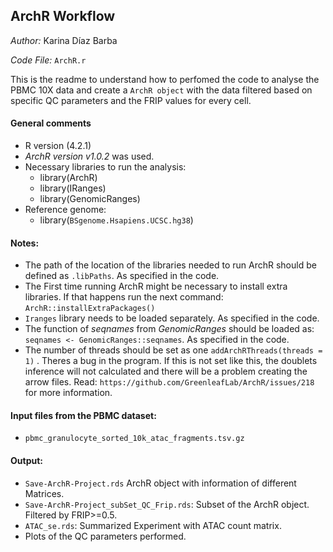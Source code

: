 ## ArchR Workflow
_Author:_ Karina Díaz Barba

_Code File:_ `ArchR.r`

This is the readme to understand how to perfomed the code to analyse the PBMC 10X data and create a `ArchR object` with the data 
filtered based on specific QC parameters and the FRIP values for every cell.

#### General comments
- R version (4.2.1)
- _ArchR version v1.0.2_ was used.
- Necessary libraries to run the analysis:
    - library(ArchR)
    - library(IRanges)
    - library(GenomicRanges)
- Reference genome:
    - library(`BSgenome.Hsapiens.UCSC.hg38`)

#### Notes: 
- The path of the location of the libraries needed to run ArchR should be defined  as `.libPaths`. As specified in the code. 
- The First time running ArchR might be necessary to install extra libraries. If that happens run the next command:
`ArchR::installExtraPackages()`
- `Iranges` library needs to be loaded separately. As specified in the code.
- The function of _seqnames_ from _GenomicRanges_ should be loaded as: `seqnames <- GenomicRanges::seqnames`. As specified in the code.
- The number of threads should be set as one `addArchRThreads(threads = 1)` . Theres a bug in the program. If this is not set like this, the  doublets inference will not calculated and there will be a problem creating the arrow files. Read: `https://github.com/GreenleafLab/ArchR/issues/218`  for more information. 


#### Input files from the PBMC dataset:
- `pbmc_granulocyte_sorted_10k_atac_fragments.tsv.gz`

#### Output:
- `Save-ArchR-Project.rds` ArchR object with information of different Matrices.
- `Save-ArchR-Project_subSet_QC_Frip.rds`: Subset of the ArchR object. Filtered by FRIP>=0.5.
- `ATAC_se.rds`: Summarized Experiment with ATAC count matrix.
-  Plots of the QC parameters performed. 


